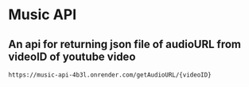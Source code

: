 # Music API
## An api for returning json file of audioURL from videoID of youtube video
```
https://music-api-4b3l.onrender.com/getAudioURL/{videoID}
```
